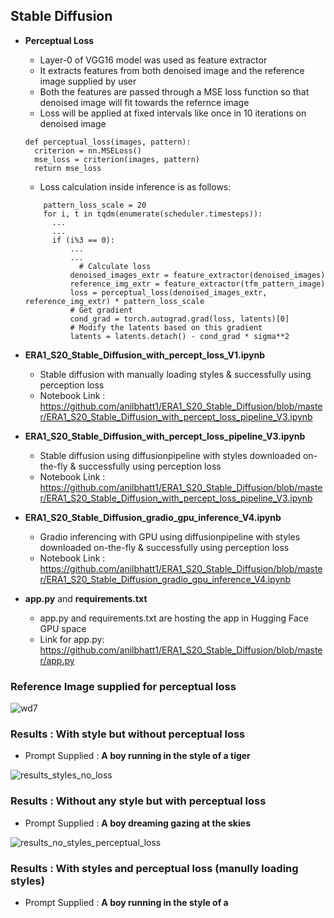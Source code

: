 ## Stable Diffusion

- **Perceptual Loss**
  - Layer-0 of VGG16 model was used as feature extractor
  - It extracts features from both denoised image and the reference image supplied by user
  - Both the features are passed through a MSE loss function so that denoised image will fit towards the refernce image
  - Loss will be applied at fixed intervals like once in 10 iterations on denoised image
  ```
  def perceptual_loss(images, pattern):
    criterion = nn.MSELoss()
    mse_loss = criterion(images, pattern)
    return mse_loss
  ```
  - Loss calculation inside inference is as follows:
  ```
      pattern_loss_scale = 20
      for i, t in tqdm(enumerate(scheduler.timesteps)):
        ...
        ...
        if (i%3 == 0):      
            ...
            ...
              # Calculate loss
            denoised_images_extr = feature_extractor(denoised_images)
            reference_img_extr = feature_extractor(tfm_pattern_image)
            loss = perceptual_loss(denoised_images_extr, reference_img_extr) * pattern_loss_scale
            # Get gradient
            cond_grad = torch.autograd.grad(loss, latents)[0]
            # Modify the latents based on this gradient
            latents = latents.detach() - cond_grad * sigma**2          
  ```

- **ERA1_S20_Stable_Diffusion_with_percept_loss_V1.ipynb**
  - Stable diffusion with manually loading styles & successfully using perception loss
  - Notebook Link : https://github.com/anilbhatt1/ERA1_S20_Stable_Diffusion/blob/master/ERA1_S20_Stable_Diffusion_with_percept_loss_pipeline_V3.ipynb
- **ERA1_S20_Stable_Diffusion_with_percept_loss_pipeline_V3.ipynb** 
  - Stable diffusion using diffusionpipeline with styles downloaded on-the-fly & successfully using perception loss
  - Notebook Link : https://github.com/anilbhatt1/ERA1_S20_Stable_Diffusion/blob/master/ERA1_S20_Stable_Diffusion_with_percept_loss_pipeline_V3.ipynb
- **ERA1_S20_Stable_Diffusion_gradio_gpu_inference_V4.ipynb**
  - Gradio inferencing with GPU using diffusionpipeline with styles downloaded on-the-fly & successfully using perception loss
  - Notebook Link : https://github.com/anilbhatt1/ERA1_S20_Stable_Diffusion/blob/master/ERA1_S20_Stable_Diffusion_gradio_gpu_inference_V4.ipynb
- **app.py** and **requirements.txt**
  - app.py and requirements.txt are hosting the app in Hugging Face GPU space
  - Link for app.py: https://github.com/anilbhatt1/ERA1_S20_Stable_Diffusion/blob/master/app.py
    
### Reference Image supplied for perceptual loss

![wd7](https://github.com/anilbhatt1/ERA1_S20_Stable_Diffusion/assets/43835604/ed23b3df-fd29-4d3e-bc98-23eb2387b240)

  
### Results : With style but without perceptual loss
  
  - Prompt Supplied : **A boy running in the style of a tiger**
    
![results_styles_no_loss](https://github.com/anilbhatt1/ERA1_S20_Stable_Diffusion/assets/43835604/36b275a8-90a9-420f-8038-469cae1eed7f)

### Results : Without any style but with perceptual loss
  
  - Prompt Supplied : **A boy dreaming gazing at the skies**
    
![results_no_styles_perceptual_loss](https://github.com/anilbhatt1/ERA1_S20_Stable_Diffusion/assets/43835604/904241fe-70b2-480e-8d1e-16489ec4b0dc)

### Results : With styles and perceptual loss (manully loading styles)
  
  - Prompt Supplied : **A boy running in the style of a <style>**
    
![results_styles_perceptual_loss](https://github.com/anilbhatt1/ERA1_S20_Stable_Diffusion/assets/43835604/4c541536-8578-4d9a-ab4a-de622509acc3)

### Results : With styles and perceptual loss (using diffusion pipeline)
  
  - Prompt Supplied : **A boy running in the style of a <style>**
    
![results_styles_pipeline_perceptual_loss](https://github.com/anilbhatt1/ERA1_S20_Stable_Diffusion/assets/43835604/c79ebbac-7bba-499a-afd4-7520c974c3d7)

### Results : Gradio inferencing with GPU T4 (Colab) With styles and perceptual loss (using diffusion pipeline)
  
  - Prompt Supplied : **A toddler gazing at sky in the style of <birb>**

![results_gradio](https://github.com/anilbhatt1/ERA1_S20_Stable_Diffusion/assets/43835604/9453bf38-efb6-4f79-81df-300c18981c1b)
